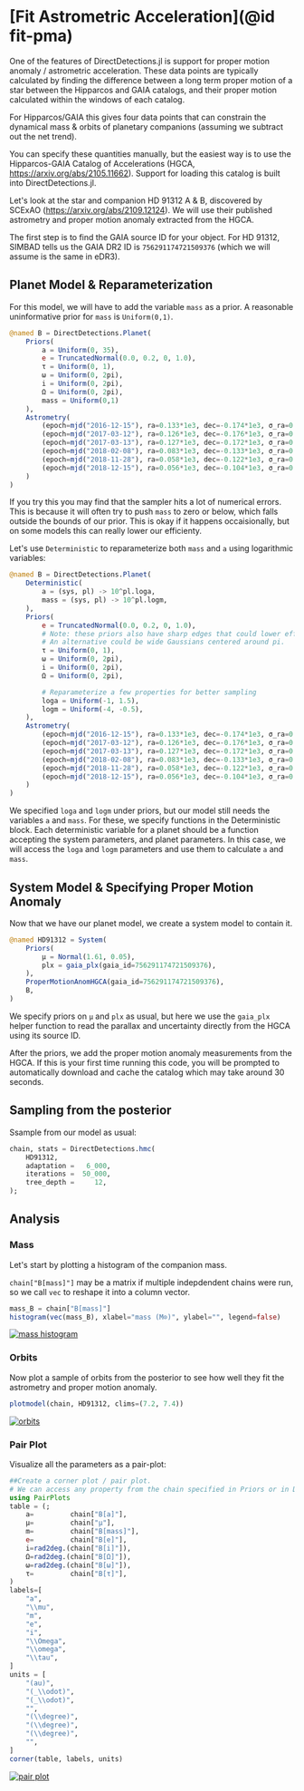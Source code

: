 # [Fit Astrometric Acceleration](@id fit-pma)

One of the features of DirectDetections.jl is support for proper motion anomaly / astrometric acceleration.
These data points are typically calculated by finding the difference between a long term proper motion of a star between the Hipparcos and GAIA catalogs, and their proper motion calculated within the windows of each catalog.

For Hipparcos/GAIA this gives four data points that can constrain the dynamical mass & orbits of planetary companions (assuming we subtract out the net trend).

You can specify these quantities manually, but the easiest way is to use the Hipparcos-GAIA Catalog of Accelerations (HGCA, https://arxiv.org/abs/2105.11662). Support for loading this catalog is built into DirectDetections.jl.

Let's look at the star and companion HD 91312 A & B, discovered by SCExAO (https://arxiv.org/abs/2109.12124). We will use their published astrometry and proper motion anomaly extracted from the HGCA.

The first step is to find the GAIA source ID for your object. For HD 91312, SIMBAD tells us the GAIA DR2 ID is `756291174721509376` (which we will assume is the same in eDR3).

## Planet Model & Reparameterization
For this model, we will have to add the variable `mass` as a prior. A reasonable uninformative prior for `mass` is `Uniform(0,1)`.


```julia
@named B = DirectDetections.Planet(
    Priors(
        a = Uniform(0, 35),
        e = TruncatedNormal(0.0, 0.2, 0, 1.0),
        τ = Uniform(0, 1),
        ω = Uniform(0, 2pi),
        i = Uniform(0, 2pi),
        Ω = Uniform(0, 2pi),
        mass = Uniform(0,1)
    ),
    Astrometry(
        (epoch=mjd("2016-12-15"), ra=0.133*1e3, dec=-0.174*1e3, σ_ra=0.007*1e3, σ_dec=0.007*1e3),
        (epoch=mjd("2017-03-12"), ra=0.126*1e3, dec=-0.176*1e3, σ_ra=0.004*1e3, σ_dec=0.004*1e3),
        (epoch=mjd("2017-03-13"), ra=0.127*1e3, dec=-0.172*1e3, σ_ra=0.004*1e3, σ_dec=0.004*1e3),
        (epoch=mjd("2018-02-08"), ra=0.083*1e3, dec=-0.133*1e3, σ_ra=0.010*1e3, σ_dec=0.010*1e3),
        (epoch=mjd("2018-11-28"), ra=0.058*1e3, dec=-0.122*1e3, σ_ra=0.010*1e3, σ_dec=0.020*1e3),
        (epoch=mjd("2018-12-15"), ra=0.056*1e3, dec=-0.104*1e3, σ_ra=0.008*1e3, σ_dec=0.008*1e3),
    )
)
```

If you try this you may find that the sampler hits a lot of numerical errors. This is because it will often try to push `mass` to zero or below, which falls outside the bounds of our prior. This is okay if it happens occaisionally, but on some models this can really lower our efficienty.

Let's use `Deterministic` to reparameterize both `mass` and `a` using logarithmic variables:
```julia
@named B = DirectDetections.Planet(
    Deterministic(
        a = (sys, pl) -> 10^pl.loga,
        mass = (sys, pl) -> 10^pl.logm,
    ),
    Priors(
        e = TruncatedNormal(0.0, 0.2, 0, 1.0),
        # Note: these priors also have sharp edges that could lower efficiency.
        # An alternative could be wide Gaussians centered around pi.
        τ = Uniform(0, 1),
        ω = Uniform(0, 2pi),
        i = Uniform(0, 2pi),
        Ω = Uniform(0, 2pi),

        # Reparameterize a few properties for better sampling
        loga = Uniform(-1, 1.5),
        logm = Uniform(-4, -0.5),
    ),
    Astrometry(
        (epoch=mjd("2016-12-15"), ra=0.133*1e3, dec=-0.174*1e3, σ_ra=0.007*1e3, σ_dec=0.007*1e3),
        (epoch=mjd("2017-03-12"), ra=0.126*1e3, dec=-0.176*1e3, σ_ra=0.004*1e3, σ_dec=0.004*1e3),
        (epoch=mjd("2017-03-13"), ra=0.127*1e3, dec=-0.172*1e3, σ_ra=0.004*1e3, σ_dec=0.004*1e3),
        (epoch=mjd("2018-02-08"), ra=0.083*1e3, dec=-0.133*1e3, σ_ra=0.010*1e3, σ_dec=0.010*1e3),
        (epoch=mjd("2018-11-28"), ra=0.058*1e3, dec=-0.122*1e3, σ_ra=0.010*1e3, σ_dec=0.020*1e3),
        (epoch=mjd("2018-12-15"), ra=0.056*1e3, dec=-0.104*1e3, σ_ra=0.008*1e3, σ_dec=0.008*1e3),
    )
)
```

We specified `loga` and `logm` under priors, but our model still needs the variables `a` and `mass`. For these, we specify functions in the Deterministic block.
Each deterministic variable for a planet should be a function accepting the system parameters, and planet parameters. In this case, we will access the `loga` and `logm` parameters and use them to calculate `a` and `mass`.

## System Model & Specifying Proper Motion Anomaly
Now that we have our planet model, we create a system model to contain it.

```julia
@named HD91312 = System(
    Priors(
        μ = Normal(1.61, 0.05),
        plx = gaia_plx(gaia_id=756291174721509376),
    ),  
    ProperMotionAnomHGCA(gaia_id=756291174721509376),
    B,
)
```

We specify priors on `μ` and `plx` as usual, but here we use the `gaia_plx` helper function to read the parallax and uncertainty directly from the HGCA using its source ID.

After the priors, we add the proper motion anomaly measurements from the HGCA. If this is your first time running this code, you will be prompted to automatically download and cache the catalog which may take around 30 seconds.


## Sampling from the posterior
Ssample from our model as usual:

```julia
chain, stats = DirectDetections.hmc(
    HD91312,
    adaptation =   6_000,
    iterations =  50_000,
    tree_depth =     12,
);
```

## Analysis

### Mass
Let's start by plotting a histogram of the companion mass.

`chain["B[mass]"]` may be a matrix if multiple indepdendent chains were run, so we call `vec` to reshape it into a column vector.

```julia
mass_B = chain["B[mass]"]
histogram(vec(mass_B), xlabel="mass (M⊙)", ylabel="", legend=false)
```
[![mass histogram](assets/pma-astrometry-mass-hist.png)](assets/pma-astrometry-mass-hist.svg)

### Orbits

Now plot a sample of orbits from the posterior to see how well they 
fit the astrometry and proper motion anomaly.
```julia
plotmodel(chain, HD91312, clims=(7.2, 7.4))
```
[![orbits](assets/pma-astrometry-mass-model.png)](assets/pma-astrometry-mass-model.svg)


### Pair Plot
Visualize all the parameters as a pair-plot:

```julia
##Create a corner plot / pair plot.
# We can access any property from the chain specified in Priors or in Deterministic.
using PairPlots
table = (;
    a=         chain["B[a]"],
    μ=         chain["μ"],
    m=         chain["B[mass]"],
    e=         chain["B[e]"],
    i=rad2deg.(chain["B[i]"]),
    Ω=rad2deg.(chain["B[Ω]"]),
    ω=rad2deg.(chain["B[ω]"]),
    τ=         chain["B[τ]"],
)
labels=[
    "a",
    "\\mu",
    "m",
    "e",
    "i",
    "\\Omega",
    "\\omega",
    "\\tau",
]
units = [
    "(au)",
    "(_\\odot)",
    "(_\\odot)",
    "",
    "(\\degree)",
    "(\\degree)",
    "(\\degree)",
    "",
]
corner(table, labels, units)
```
[![pair plot](assets/pma-astrometry-mass-corner.png)](assets/pma-astrometry-mass-corner.svg)
